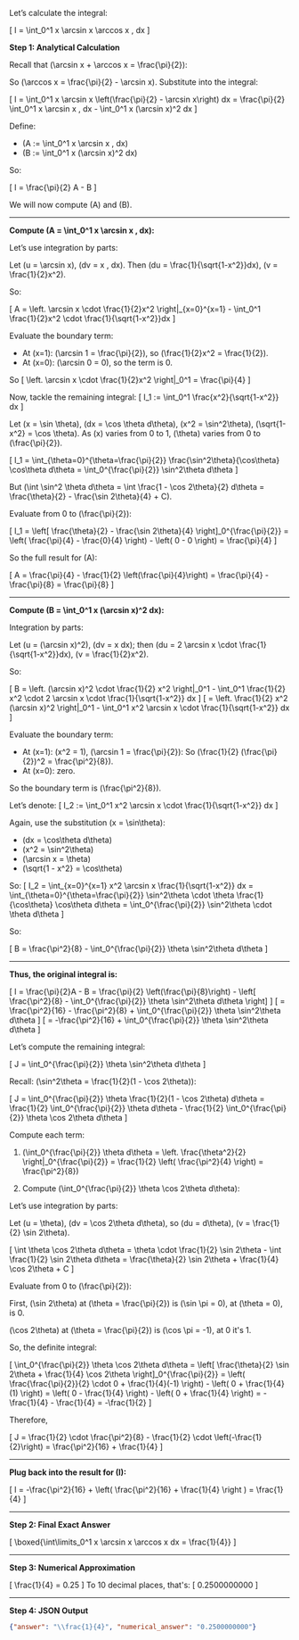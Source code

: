 Let’s calculate the integral:

\[
I = \int_0^1 x \arcsin x \arccos x \, dx
\]

**Step 1: Analytical Calculation**

Recall that \(\arcsin x + \arccos x = \frac{\pi}{2}\):

So \(\arccos x = \frac{\pi}{2} - \arcsin x\). Substitute into the integral:

\[
I = \int_0^1 x \arcsin x \left(\frac{\pi}{2} - \arcsin x\right) dx
= \frac{\pi}{2} \int_0^1 x \arcsin x \, dx - \int_0^1 x (\arcsin x)^2 dx
\]

Define:
- \(A := \int_0^1 x \arcsin x \, dx\)
- \(B := \int_0^1 x (\arcsin x)^2 dx\)

So:

\[
I = \frac{\pi}{2} A - B
\]

We will now compute \(A\) and \(B\).

---

**Compute \(A = \int_0^1 x \arcsin x \, dx\):**

Let’s use integration by parts:

Let \(u = \arcsin x\), \(dv = x \, dx\). Then \(du = \frac{1}{\sqrt{1-x^2}}dx\), \(v = \frac{1}{2}x^2\).

So:

\[
A = \left. \arcsin x \cdot \frac{1}{2}x^2 \right|_{x=0}^{x=1} - \int_0^1 \frac{1}{2}x^2 \cdot \frac{1}{\sqrt{1-x^2}}dx 
\]

Evaluate the boundary term:
- At \(x=1\): \(\arcsin 1 = \frac{\pi}{2}\), so \(\frac{1}{2}x^2 = \frac{1}{2}\).
- At \(x=0\): \(\arcsin 0 = 0\), so the term is 0.

So
\[
\left. \arcsin x \cdot \frac{1}{2}x^2 \right|_0^1 = \frac{\pi}{4}
\]

Now, tackle the remaining integral:
\[
I_1 := \int_0^1 \frac{x^2}{\sqrt{1-x^2}} dx
\]

Let \(x = \sin \theta\), \(dx = \cos \theta d\theta\), \(x^2 = \sin^2\theta\), \(\sqrt{1-x^2} = \cos \theta\). As \(x\) varies from 0 to 1, \(\theta\) varies from 0 to \(\frac{\pi}{2}\).

\[
I_1 = \int_{\theta=0}^{\theta=\frac{\pi}{2}} \frac{\sin^2\theta}{\cos\theta} \cos\theta d\theta = \int_0^{\frac{\pi}{2}} \sin^2\theta d\theta
\]

But \(\int \sin^2 \theta d\theta = \int \frac{1 - \cos 2\theta}{2} d\theta = \frac{\theta}{2} - \frac{\sin 2\theta}{4} + C\).

Evaluate from 0 to \(\frac{\pi}{2}\):

\[
I_1 = \left[ \frac{\theta}{2} - \frac{\sin 2\theta}{4} \right]_0^{\frac{\pi}{2}}
 = \left( \frac{\pi}{4} - \frac{0}{4} \right) - \left( 0 - 0 \right) = \frac{\pi}{4}
\]

So the full result for \(A\):

\[
A = \frac{\pi}{4} - \frac{1}{2} \left(\frac{\pi}{4}\right) = \frac{\pi}{4} - \frac{\pi}{8} = \frac{\pi}{8}
\]

---

**Compute \(B = \int_0^1 x (\arcsin x)^2 dx\):**

Integration by parts:

Let \(u = (\arcsin x)^2\), \(dv = x dx\); then \(du = 2 \arcsin x \cdot \frac{1}{\sqrt{1-x^2}}dx\), \(v = \frac{1}{2}x^2\).

So:

\[
B = \left. (\arcsin x)^2 \cdot \frac{1}{2} x^2 \right|_0^1 - \int_0^1 \frac{1}{2} x^2 \cdot 2 \arcsin x \cdot \frac{1}{\sqrt{1-x^2}} dx
\]
\[
= \left. \frac{1}{2} x^2 (\arcsin x)^2 \right|_0^1 - \int_0^1 x^2 \arcsin x \cdot \frac{1}{\sqrt{1-x^2}} dx
\]

Evaluate the boundary term:
- At \(x=1\): \(x^2 = 1\), \(\arcsin 1 = \frac{\pi}{2}\): So \(\frac{1}{2} (\frac{\pi}{2})^2 = \frac{\pi^2}{8}\).
- At \(x=0\): zero.

So the boundary term is \(\frac{\pi^2}{8}\).

Let’s denote:
\[
I_2 := \int_0^1 x^2 \arcsin x \cdot \frac{1}{\sqrt{1-x^2}} dx
\]

Again, use the substitution \(x = \sin\theta\):

- \(dx = \cos\theta d\theta\)
- \(x^2 = \sin^2\theta\)
- \(\arcsin x = \theta\)
- \(\sqrt{1 - x^2} = \cos\theta\)

So:
\[
I_2 = \int_{x=0}^{x=1} x^2 \arcsin x \frac{1}{\sqrt{1-x^2}} dx
 = \int_{\theta=0}^{\theta=\frac{\pi}{2}} \sin^2\theta \cdot \theta \frac{1}{\cos\theta} \cos\theta d\theta
 = \int_0^{\frac{\pi}{2}} \sin^2\theta \cdot \theta d\theta
\]

So:

\[
B = \frac{\pi^2}{8} - \int_0^{\frac{\pi}{2}} \theta \sin^2\theta d\theta
\]

---

**Thus, the original integral is:**

\[
I = \frac{\pi}{2}A - B = \frac{\pi}{2} \left(\frac{\pi}{8}\right) - \left[ \frac{\pi^2}{8} - \int_0^{\frac{\pi}{2}} \theta \sin^2\theta d\theta \right]
\]
\[
= \frac{\pi^2}{16} - \frac{\pi^2}{8} + \int_0^{\frac{\pi}{2}} \theta \sin^2\theta d\theta
\]
\[
= -\frac{\pi^2}{16} + \int_0^{\frac{\pi}{2}} \theta \sin^2\theta d\theta
\]

Let’s compute the remaining integral:

\[
J = \int_0^{\frac{\pi}{2}} \theta \sin^2\theta d\theta
\]

Recall: \(\sin^2\theta = \frac{1}{2}(1 - \cos 2\theta)\):

\[
J = \int_0^{\frac{\pi}{2}} \theta \frac{1}{2}(1 - \cos 2\theta) d\theta
= \frac{1}{2} \int_0^{\frac{\pi}{2}} \theta d\theta - \frac{1}{2} \int_0^{\frac{\pi}{2}} \theta \cos 2\theta d\theta
\]

Compute each term:

1. \(\int_0^{\frac{\pi}{2}} \theta d\theta = \left. \frac{\theta^2}{2} \right|_0^{\frac{\pi}{2}} = \frac{1}{2} \left( \frac{\pi^2}{4} \right) = \frac{\pi^2}{8}\)

2. Compute \(\int_0^{\frac{\pi}{2}} \theta \cos 2\theta d\theta\):

Let’s use integration by parts:

Let \(u = \theta\), \(dv = \cos 2\theta d\theta\), so \(du = d\theta\), \(v = \frac{1}{2} \sin 2\theta\).

\[
\int \theta \cos 2\theta d\theta = \theta \cdot \frac{1}{2} \sin 2\theta - \int \frac{1}{2} \sin 2\theta d\theta
= \frac{\theta}{2} \sin 2\theta + \frac{1}{4} \cos 2\theta + C
\]

Evaluate from 0 to \(\frac{\pi}{2}\):

First, \(\sin 2\theta\) at \(\theta = \frac{\pi}{2}\) is \(\sin \pi = 0\), at \(\theta = 0\), is 0.

\(\cos 2\theta\) at \(\theta = \frac{\pi}{2}\) is \(\cos \pi = -1\), at 0 it's 1.

So, the definite integral:

\[
\int_0^{\frac{\pi}{2}} \theta \cos 2\theta d\theta = 
\left[ \frac{\theta}{2} \sin 2\theta + \frac{1}{4} \cos 2\theta \right]_0^{\frac{\pi}{2}}
= \left( \frac{\frac{\pi}{2}}{2} \cdot 0 + \frac{1}{4}(-1) \right) - \left( 0 + \frac{1}{4}(1) \right)
= \left( 0 - \frac{1}{4} \right) - \left( 0 + \frac{1}{4} \right)
= -\frac{1}{4} - \frac{1}{4} = -\frac{1}{2}
\]

Therefore,

\[
J = \frac{1}{2} \cdot \frac{\pi^2}{8} - \frac{1}{2} \cdot \left(-\frac{1}{2}\right) = \frac{\pi^2}{16} + \frac{1}{4}
\]

---

**Plug back into the result for \(I\):**

\[
I = -\frac{\pi^2}{16} + \left( \frac{\pi^2}{16} + \frac{1}{4} \right ) = \frac{1}{4}
\]

---

**Step 2: Final Exact Answer**

\[
\boxed{\int\limits_0^1 x \arcsin x \arccos x dx = \frac{1}{4}}
\]

---

**Step 3: Numerical Approximation**

\[
\frac{1}{4} = 0.25
\]
To 10 decimal places, that's:
\[
0.2500000000
\]

---

**Step 4: JSON Output**

```json
{"answer": "\\frac{1}{4}", "numerical_answer": "0.2500000000"}
```